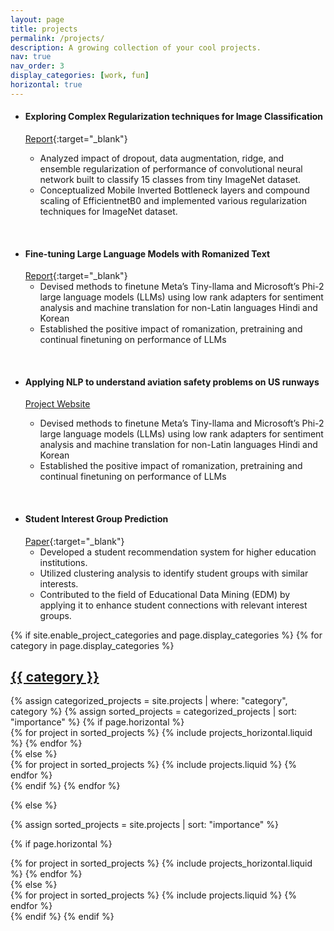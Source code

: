 ```yaml
---
layout: page
title: projects
permalink: /projects/
description: A growing collection of your cool projects.
nav: true
nav_order: 3
display_categories: [work, fun]
horizontal: true
---
```


- #### Exploring Complex Regularization techniques for Image Classification

  [Report](/assets/pdf/CSCI-567-Final-Report.pdf){:target="\_blank"}

  - Analyzed impact of dropout, data augmentation, ridge, and ensemble regularization of performance of convolutional neural network built to classify 15 classes from tiny ImageNet dataset.
  - Conceptualized Mobile Inverted Bottleneck layers and compound scaling of EfficientnetB0 and implemented various regularization techniques for ImageNet dataset.

<br>

- #### Fine-tuning Large Language Models with Romanized Text
  [Report](/assets/pdf/CSCI-544-Final-Report.pdf){:target="\_blank"}
  - Devised methods to finetune Meta’s Tiny-llama and Microsoft’s Phi-2 large language models (LLMs) using low rank adapters for sentiment analysis and machine translation for non-Latin languages Hindi and Korean
  - Established the positive impact of romanization, pretraining and continual finetuning on performance of LLMs

<br>

- #### Applying NLP to understand aviation safety problems on US runways

  [Project Website](https://ckids-datafirst.github.io/2023-fall-aviation-safety/)

  - Devised methods to finetune Meta’s Tiny-llama and Microsoft’s Phi-2 large language models (LLMs) using low rank adapters for sentiment analysis and machine translation for non-Latin languages Hindi and Korean
  - Established the positive impact of romanization, pretraining and continual finetuning on performance of LLMs

<br>

- #### Student Interest Group Prediction
  [Paper](/assets/pdf/comparative-study-of-air-quality.pdf){:target="\_blank"}
  - Developed a student recommendation system for higher education institutions.
  - Utilized clustering analysis to identify student groups with similar interests.
  - Contributed to the field of Educational Data Mining (EDM) by applying it to enhance student connections with relevant interest groups.

<div class="projects">
{% if site.enable_project_categories and page.display_categories %}
  <!-- Display categorized projects -->
  {% for category in page.display_categories %}
  <a id="{{ category }}" href=".#{{ category }}">
    <h2 class="category">{{ category }}</h2>
  </a>
  {% assign categorized_projects = site.projects | where: "category", category %}
  {% assign sorted_projects = categorized_projects | sort: "importance" %}
  <!-- Generate cards for each project -->
  {% if page.horizontal %}
  <div class="container">
    <div class="row row-cols-1 row-cols-md-2">
    {% for project in sorted_projects %}
      {% include projects_horizontal.liquid %}
    {% endfor %}
    </div>
  </div>
  {% else %}
  <div class="row row-cols-1 row-cols-md-3">
    {% for project in sorted_projects %}
      {% include projects.liquid %}
    {% endfor %}
  </div>
  {% endif %}
  {% endfor %}

{% else %}

<!-- Display projects without categories -->

{% assign sorted_projects = site.projects | sort: "importance" %}

  <!-- Generate cards for each project -->

{% if page.horizontal %}

  <div class="container">
    <div class="row row-cols-1 row-cols-md-2">
    {% for project in sorted_projects %}
      {% include projects_horizontal.liquid %}
    {% endfor %}
    </div>
  </div>
  {% else %}
  <div class="row row-cols-1 row-cols-md-3">
    {% for project in sorted_projects %}
      {% include projects.liquid %}
    {% endfor %}
  </div>
  {% endif %}
{% endif %}
</div>
